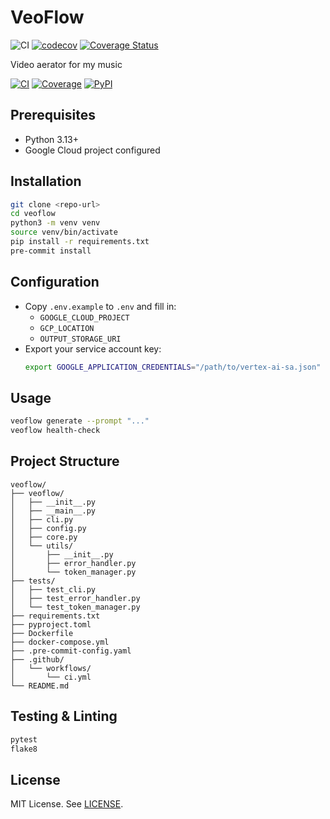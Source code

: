 # VeoFlow
![CI](https://github.com/yalla954/veoflow/actions/workflows/ci.yml/badge.svg)
[![codecov](https://codecov.io/gh/yalla954/veoflow/branch/main/graph/badge.svg)](https://codecov.io/gh/yalla954/veoflow)
[![Coverage Status](https://coveralls.io/repos/github/yalla954/veoflow/badge.svg?branch=main)](https://coveralls.io/github/yalla954/veoflow?branch=main)

Video aerator for my music

[![CI](https://github.com/<your-org>/veoflow/actions/workflows/ci.yml/badge.svg)](https://github.com/<your-org>/veoflow/actions/workflows/ci.yml)
[![Coverage](https://img.shields.io/badge/coverage-xx%25-yellow.svg)](https://github.com/<your-org>/veoflow)
[![PyPI](https://img.shields.io/pypi/v/veoflow.svg)](https://pypi.org/project/veoflow/)

## Prerequisites
- Python 3.13+
- Google Cloud project configured

## Installation
```sh
git clone <repo-url>
cd veoflow
python3 -m venv venv
source venv/bin/activate
pip install -r requirements.txt
pre-commit install
```

## Configuration
- Copy `.env.example` to `.env` and fill in:
  - `GOOGLE_CLOUD_PROJECT`
  - `GCP_LOCATION`
  - `OUTPUT_STORAGE_URI`
- Export your service account key:
  ```sh
  export GOOGLE_APPLICATION_CREDENTIALS="/path/to/vertex-ai-sa.json"
  ```

## Usage
```sh
veoflow generate --prompt "..."
veoflow health-check
```

## Project Structure
```
veoflow/
├── veoflow/
│   ├── __init__.py
│   ├── __main__.py
│   ├── cli.py
│   ├── config.py
│   ├── core.py
│   └── utils/
│       ├── __init__.py
│       ├── error_handler.py
│       └── token_manager.py
├── tests/
│   ├── test_cli.py
│   ├── test_error_handler.py
│   └── test_token_manager.py
├── requirements.txt
├── pyproject.toml
├── Dockerfile
├── docker-compose.yml
├── .pre-commit-config.yaml
├── .github/
│   └── workflows/
│       └── ci.yml
└── README.md
```

## Testing & Linting
```sh
pytest
flake8
```

## License
MIT License. See [LICENSE](LICENSE).
